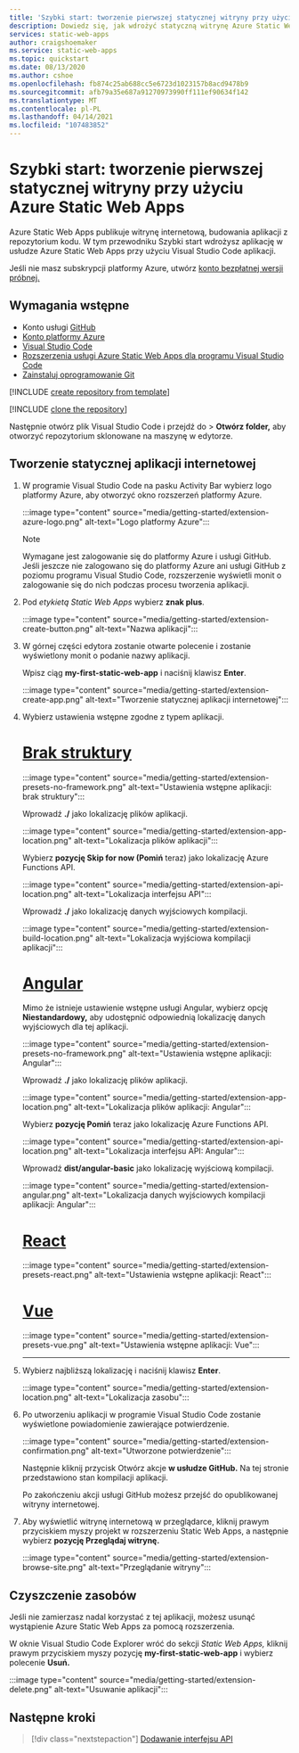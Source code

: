 ```yaml
---
title: 'Szybki start: tworzenie pierwszej statycznej witryny przy użyciu Azure Static Web Apps'
description: Dowiedz się, jak wdrożyć statyczną witrynę Azure Static Web Apps.
services: static-web-apps
author: craigshoemaker
ms.service: static-web-apps
ms.topic: quickstart
ms.date: 08/13/2020
ms.author: cshoe
ms.openlocfilehash: fb874c25ab688cc5e6723d1023157b8acd9478b9
ms.sourcegitcommit: afb79a35e687a91270973990ff111ef90634f142
ms.translationtype: MT
ms.contentlocale: pl-PL
ms.lasthandoff: 04/14/2021
ms.locfileid: "107483852"
---
```

# <a name="quickstart-building-your-first-static-site-with-azure-static-web-apps"></a>Szybki start: tworzenie pierwszej statycznej witryny przy użyciu Azure Static Web Apps

Azure Static Web Apps publikuje witrynę internetową, budowania aplikacji z repozytorium kodu. W tym przewodniku Szybki start wdrożysz aplikację w usłudze Azure Static Web Apps przy użyciu Visual Studio Code aplikacji.

Jeśli nie masz subskrypcji platformy Azure, utwórz [konto bezpłatnej wersji próbnej.](https://azure.microsoft.com/free)

## <a name="prerequisites"></a>Wymagania wstępne

- Konto usługi [GitHub](https://github.com)
- [Konto platformy Azure](https://portal.azure.com)
- [Visual Studio Code](https://code.visualstudio.com)
- [Rozszerzenia usługi Azure Static Web Apps dla programu Visual Studio Code](https://marketplace.visualstudio.com/items?itemName=ms-azuretools.vscode-azurestaticwebapps)
- [Zainstaluj oprogramowanie Git](https://www.git-scm.com/downloads)

[!INCLUDE [create repository from template](../../includes/static-web-apps-get-started-create-repo.md)]

[!INCLUDE [clone the repository](../../includes/static-web-apps-get-started-clone-repo.md)]

Następnie otwórz plik Visual Studio Code i przejdź do > **Otwórz folder,** aby otworzyć repozytorium sklonowane na maszynę w edytorze.

## <a name="create-a-static-web-app"></a>Tworzenie statycznej aplikacji internetowej

1. W programie Visual Studio Code na pasku Activity Bar wybierz logo platformy Azure, aby otworzyć okno rozszerzeń platformy Azure.

    :::image type="content" source="media/getting-started/extension-azure-logo.png" alt-text="Logo platformy Azure":::

    > [!NOTE]
    > Wymagane jest zalogowanie się do platformy Azure i usługi GitHub. Jeśli jeszcze nie zalogowano się do platformy Azure ani usługi GitHub z poziomu programu Visual Studio Code, rozszerzenie wyświetli monit o zalogowanie się do nich podczas procesu tworzenia aplikacji.

1. Pod _etykietą Static Web Apps_ wybierz **znak plus**.

    :::image type="content" source="media/getting-started/extension-create-button.png" alt-text="Nazwa aplikacji":::

1. W górnej części edytora zostanie otwarte polecenie i zostanie wyświetlony monit o podanie nazwy aplikacji.

    Wpisz ciąg **my-first-static-web-app** i naciśnij klawisz **Enter**.

    :::image type="content" source="media/getting-started/extension-create-app.png" alt-text="Tworzenie statycznej aplikacji internetowej":::

1. Wybierz ustawienia wstępne zgodne z typem aplikacji.

    # <a name="no-framework"></a>[Brak struktury](#tab/vanilla-javascript)
    :::image type="content" source="media/getting-started/extension-presets-no-framework.png" alt-text="Ustawienia wstępne aplikacji: brak struktury":::

    Wprowadź **./** jako lokalizację plików aplikacji.

    :::image type="content" source="media/getting-started/extension-app-location.png" alt-text="Lokalizacja plików aplikacji":::

    Wybierz **pozycję Skip for now (Pomiń** teraz) jako lokalizację Azure Functions API.

    :::image type="content" source="media/getting-started/extension-api-location.png" alt-text="Lokalizacja interfejsu API":::

    Wprowadź **./** jako lokalizację danych wyjściowych kompilacji.

    :::image type="content" source="media/getting-started/extension-build-location.png" alt-text="Lokalizacja wyjściowa kompilacji aplikacji":::

    # <a name="angular"></a>[Angular](#tab/angular)

    Mimo że istnieje ustawienie wstępne usługi Angular, wybierz opcję **Niestandardowy,** aby udostępnić odpowiednią lokalizację danych wyjściowych dla tej aplikacji.

    :::image type="content" source="media/getting-started/extension-presets-no-framework.png" alt-text="Ustawienia wstępne aplikacji: Angular":::

    Wprowadź **./** jako lokalizację plików aplikacji.

    :::image type="content" source="media/getting-started/extension-app-location.png" alt-text="Lokalizacja plików aplikacji: Angular":::

    Wybierz **pozycję Pomiń** teraz jako lokalizację Azure Functions API.

    :::image type="content" source="media/getting-started/extension-api-location.png" alt-text="Lokalizacja interfejsu API: Angular":::

    Wprowadź **dist/angular-basic** jako lokalizację wyjściową kompilacji.

    :::image type="content" source="media/getting-started/extension-angular.png" alt-text="Lokalizacja danych wyjściowych kompilacji aplikacji: Angular":::

    # <a name="react"></a>[React](#tab/react)

    :::image type="content" source="media/getting-started/extension-presets-react.png" alt-text="Ustawienia wstępne aplikacji: React":::

    # <a name="vue"></a>[Vue](#tab/vue)

    :::image type="content" source="media/getting-started/extension-presets-vue.png" alt-text="Ustawienia wstępne aplikacji: Vue":::

    ---

1. Wybierz najbliższą lokalizację i naciśnij klawisz **Enter**.

    :::image type="content" source="media/getting-started/extension-location.png" alt-text="Lokalizacja zasobu":::

1. Po utworzeniu aplikacji w programie Visual Studio Code zostanie wyświetlone powiadomienie zawierające potwierdzenie.

    :::image type="content" source="media/getting-started/extension-confirmation.png" alt-text="Utworzone potwierdzenie":::

    Następnie kliknij przycisk Otwórz akcje **w usłudze GitHub.** Na tej stronie przedstawiono stan kompilacji aplikacji.

    Po zakończeniu akcji usługi GitHub możesz przejść do opublikowanej witryny internetowej.

1. Aby wyświetlić witrynę internetową w przeglądarce, kliknij prawym przyciskiem myszy projekt w rozszerzeniu Static Web Apps, a następnie wybierz **pozycję Przeglądaj witrynę.**

    :::image type="content" source="media/getting-started/extension-browse-site.png" alt-text="Przeglądanie witryny":::

## <a name="clean-up-resources"></a>Czyszczenie zasobów

Jeśli nie zamierzasz nadal korzystać z tej aplikacji, możesz usunąć wystąpienie Azure Static Web Apps za pomocą rozszerzenia.

W oknie Visual Studio Code Explorer wróć do sekcji _Static Web Apps,_ kliknij prawym przyciskiem myszy pozycję **my-first-static-web-app** i wybierz polecenie **Usuń.**

:::image type="content" source="media/getting-started/extension-delete.png" alt-text="Usuwanie aplikacji":::

## <a name="next-steps"></a>Następne kroki

> [!div class="nextstepaction"]
> [Dodawanie interfejsu API](add-api.md)
